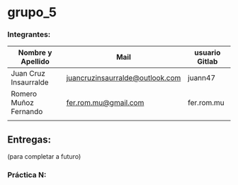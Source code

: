 # grupo_5

### Integrantes:

| Nombre y Apellido              |      Mail                      |     usuario Gitlab   |
| -----------------------------  | ------------------------------ | -------------------  |
|   Juan Cruz Insaurralde        |juancruzinsaurralde@outlook.com |     juann47          |
|   Romero Muñoz Fernando        |fer.rom.mu@gmail.com            |     fer.rom.mu       |
|                                |                                |                      |



## Entregas:
(para completar a futuro)

### Práctica N:  

